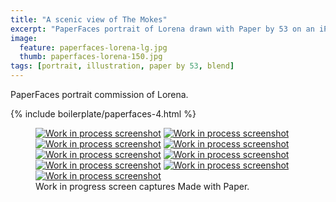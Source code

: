 ```yaml
---
title: "A scenic view of The Mokes"
excerpt: "PaperFaces portrait of Lorena drawn with Paper by 53 on an iPad."
image: 
  feature: paperfaces-lorena-lg.jpg
  thumb: paperfaces-lorena-150.jpg
tags: [portrait, illustration, paper by 53, blend]
---
```


PaperFaces portrait commission of Lorena.

{% include boilerplate/paperfaces-4.html %}

<figure class="third">
  <a href="{{ site.url }}/images/paperfaces-lorena-process-1-lg.jpg"><img src="{{ site.url }}/images/paperfaces-lorena-process-1-600.jpg" alt="Work in process screenshot"></a>
  <a href="{{ site.url }}/images/paperfaces-lorena-process-2-lg.jpg"><img src="{{ site.url }}/images/paperfaces-lorena-process-2-600.jpg" alt="Work in process screenshot"></a>
  <a href="{{ site.url }}/images/paperfaces-lorena-process-3-lg.jpg"><img src="{{ site.url }}/images/paperfaces-lorena-process-3-600.jpg" alt="Work in process screenshot"></a>
  <a href="{{ site.url }}/images/paperfaces-lorena-process-4-lg.jpg"><img src="{{ site.url }}/images/paperfaces-lorena-process-4-600.jpg" alt="Work in process screenshot"></a>
  <a href="{{ site.url }}/images/paperfaces-lorena-process-5-lg.jpg"><img src="{{ site.url }}/images/paperfaces-lorena-process-5-600.jpg" alt="Work in process screenshot"></a>
  <a href="{{ site.url }}/images/paperfaces-lorena-process-6-lg.jpg"><img src="{{ site.url }}/images/paperfaces-lorena-process-6-600.jpg" alt="Work in process screenshot"></a>
  <a href="{{ site.url }}/images/paperfaces-lorena-process-7-lg.jpg"><img src="{{ site.url }}/images/paperfaces-lorena-process-7-600.jpg" alt="Work in process screenshot"></a>
  <a href="{{ site.url }}/images/paperfaces-lorena-process-8-lg.jpg"><img src="{{ site.url }}/images/paperfaces-lorena-process-8-600.jpg" alt="Work in process screenshot"></a>
  <a href="{{ site.url }}/images/paperfaces-lorena-process-9-lg.jpg"><img src="{{ site.url }}/images/paperfaces-lorena-process-9-600.jpg" alt="Work in process screenshot"></a>
  <figcaption>Work in progress screen captures Made with Paper.</figcaption>
</figure>